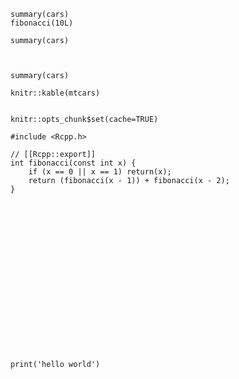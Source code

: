 ```{r}
summary(cars)
fibonacci(10L)
```

```{r, echo=FALSE}
summary(cars)
```

```{r echo=FALSE eval=FALSE}
```

```{r echo=FALSE, eval=FALSE}
```

```{r just_a_label}
summary(cars)
```

```{r, results='asis', results='duh', invalid='123', child=NULL, eval=FALS}
knitr::kable(mtcars)
```

```{r label results='asis', include=FALSE}
```

```{r label, include=FALSE, invalid='abc' results='asis'}
knitr::opts_chunk$set(cache=TRUE)
```

```{r engine='Rcpp'}
#include <Rcpp.h>

// [[Rcpp::export]]
int fibonacci(const int x) {
    if (x == 0 || x == 1) return(x);
    return (fibonacci(x - 1)) + fibonacci(x - 2);
}
```

```{r engine='foobar'}
```

```{r comment='# '}
```

```{r dev.args=list(bg='yellow', pointsize=10)}
```

<!-- Invalid because multiple spaces -->
```{r,  echo=FALSE}
```

```{r, echo=FALSE   }
```

```{r,echo=FALSE,include=TRUE}
```

```{r, echo=2:3:-4, dpi=100}
```

```{r eval=-(4:5)}
```

```{r tidy.opts=list(blank=FALSE, width.cutoff=60)}
```

```{r eval=c(1, 3, 4)}
```

```{r dependson=c(-1, -2)}
```

```{r foo, dev=c('pdf', 'png')}
```

```{r out.width=3in, out.height='8cm', out.extra='style="display:block;"'}
```

```{r ffmpeg.bitrate=1M, ffmpeg.format='webm'}
```

<!--
TODO
The examples below are rather specific specimens taken from: http://yihui.name/knitr/options/
They have not been implemented yet
-->


```{r cache.rebuild=!file.exists("path/to/file.ext")}
```

```{r dev=c('pdf', 'tiff'), dev.args=list(pdf = list(colormodel = 'cmyk', useDingats = TRUE), tiff = list(compression = 'lzw'))}
```

```{r code=capture.output(dump('fivenum', ''))}
```

```{r fig.cap=paste('p-value is', t.test(x)$p.value)}
```

```{r}
print('hello world')
```
